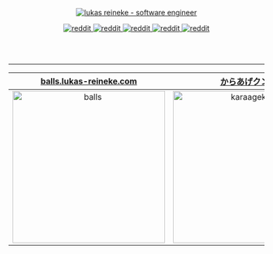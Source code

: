<p align="center">
    <a href="https://lukas-reineke.com" target="_blank">
        <img src="https://i.imgur.com/zdRjEq8.png" alt="lukas reineke - software engineer" />
    </a>
</p>

<p float="left" align="center">
    <a href="https://twitter.com/LukasReineke" target="_blank">
        <img src="https://img.shields.io/badge/Twitter-1DA1F2?style=for-the-badge&logo=twitter&logoColor=white" alt="reddit"/>
    </a>
    <a href="https://reddit.com/u/lukas-reineke" target="_blank">
        <img src="https://img.shields.io/badge/Reddit-FF4500?style=for-the-badge&logo=reddit&logoColor=white" alt="reddit"/>
    </a>
    <a href="https://stackoverflow.com/users/9083959/lukas-reineke" target="_blank">
        <img src="https://img.shields.io/badge/Stack_Overflow-FE7A16?style=for-the-badge&logo=stack-overflow&logoColor=white" alt="reddit"/>
    </a>
    <a href="https://medium.com/@lukas.reineke" target="_blank">
        <img src="https://img.shields.io/badge/Medium-12100E?style=for-the-badge&logo=medium&logoColor=white" alt="reddit"/>
    </a>
    <a href="https://dev.to/lukasreineke" target="_blank">
        <img src="https://img.shields.io/badge/dev.to-0A0A0A?style=for-the-badge&logo=dev.to&logoColor=white" alt="reddit"/>
    </a>
</p>

</br>
</br>

---

<div align="center">

|             [balls.lukas-reineke.com](https://balls.lukas-reineke.com)             |                                                          [からあげクン.jp](https://からあげクン.jp)                                                           |                                                                                          [Mechanical keyboard business card](https://medium.com/henngeblog/mechanical-keyboard-business-card-83385aa8bc29)                                                                                          |
| :--------------------------------------------------------------------------------: | :-----------------------------------------------------------------------------------------------------------------------------------------------------------: | :-------------------------------------------------------------------------------------------------------------------------------------------------------------------------------------------------------------------------------------------------------------------------------------------------: |
| <img src="https://i.imgur.com/MA1jj5p.gif" alt="balls" width="300" height="300" /> | <img src="https://user-images.githubusercontent.com/12900252/144735167-a68d62b6-633f-44da-ad8c-50a0e99eaaa2.gif" alt="karaagekun" width="300" height="300" /> | <a href="https://medium.com/henngeblog/mechanical-keyboard-business-card-83385aa8bc29" target="_blank"></a><img src="https://user-images.githubusercontent.com/12900252/144735339-fd735f9c-47f8-49be-b8cb-fca3eaa1d82f.jpg" alt="mechanical-keyboard-business-card" width="300" height="300" /><a/> |

</div>
